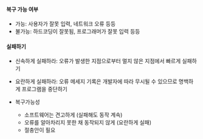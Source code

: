 #### 복구 가능 여부

- 가능: 사용자가 잘못 입력, 네트워크 오류 등등
- 불가능: 하드코딩이 잘못됨, 프로그래머가 잘못 입력 등등

#### 실패하기

- 신속하게 실패하라: 오류가 발생한 지점으로부터 멀지 않은 지점에서 빠르게 실패하기
- 요란하게 실패하라: 오류 메세지 기록은 개발자에 따라 무시될 수 있으므로 명백하게 프로그램을 중단하기

- 복구가능성
    - 소프트웨어는 견고하게 (실패해도 동작 계속)
    - 오류를 알아차리지 못한 채 동작되지 않게 (요란하게 실패)
    - 절충안이 필요
